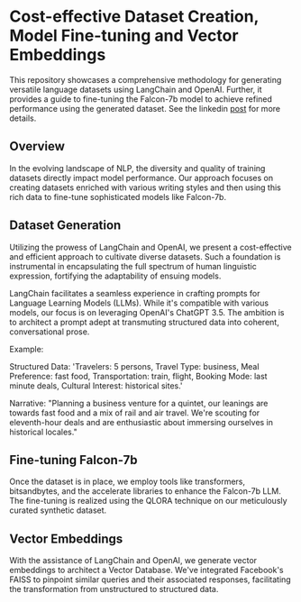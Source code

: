 # Cost-effective Dataset Creation, Model Fine-tuning and Vector Embeddings

This repository showcases a comprehensive methodology for generating versatile language datasets using LangChain and OpenAI. Further, it provides a guide to fine-tuning the Falcon-7b model to achieve refined performance using the generated dataset.
See the linkedin [post](https://www.linkedin.com/posts/kc-kosaraju_datascience-langchain-openai-activity-7094995764992479232-oK8q) for more details.

## Overview

In the evolving landscape of NLP, the diversity and quality of training datasets directly impact model performance. Our approach focuses on creating datasets enriched with various writing styles and then using this rich data to fine-tune sophisticated models like Falcon-7b.
## Dataset Generation

Utilizing the prowess of LangChain and OpenAI, we present a cost-effective and efficient approach to cultivate diverse datasets. Such a foundation is instrumental in encapsulating the full spectrum of human linguistic expression, fortifying the adaptability of ensuing models.

LangChain facilitates a seamless experience in crafting prompts for Language Learning Models (LLMs). While it's compatible with various models, our focus is on leveraging OpenAI's ChatGPT 3.5. The ambition is to architect a prompt adept at transmuting structured data into coherent, conversational prose.

Example:

Structured Data: 'Travelers: 5 persons, Travel Type: business, Meal Preference: fast food, Transportation: train, flight, Booking Mode: last minute deals, Cultural Interest: historical sites.'

Narrative:
"Planning a business venture for a quintet, our leanings are towards fast food and a mix of rail and air travel. We're scouting for eleventh-hour deals and are enthusiastic about immersing ourselves in historical locales."

## Fine-tuning Falcon-7b
Once the dataset is in place, we employ tools like transformers, bitsandbytes, and the accelerate libraries to enhance the Falcon-7b LLM. The fine-tuning is realized using the QLORA technique on our meticulously curated synthetic dataset.

## Vector Embeddings
With the assistance of LangChain and OpenAI, we generate vector embeddings to architect a Vector Database. We've integrated Facebook's FAISS to pinpoint similar queries and their associated responses, facilitating the transformation from unstructured to structured data.
